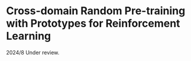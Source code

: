 # Cross-domain Random Pre-training with Prototypes for Reinforcement Learning

2024/8 Under review.
